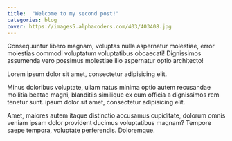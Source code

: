 ```yaml
---
title:  "Welcome to my second post!"
categories: blog
cover: https://images5.alphacoders.com/403/403408.jpg
---
```


Consequuntur libero magnam, voluptas nulla aspernatur molestiae, error molestias commodi voluptatum voluptatibus obcaecati! Dignissimos assumenda vero possimus molestiae illo aspernatur optio architecto!

Lorem ipsum dolor sit amet, consectetur adipisicing elit.

Minus doloribus voluptate, ullam natus minima optio autem recusandae mollitia beatae magni, blanditiis similique ex cum officia a dignissimos rem tenetur sunt. ipsum dolor sit amet, consectetur adipisicing elit.

Amet, maiores autem itaque distinctio accusamus cupiditate, dolorum omnis veniam ipsam dolor provident ducimus voluptatibus magnam? Tempore saepe tempora, voluptate perferendis. Doloremque.